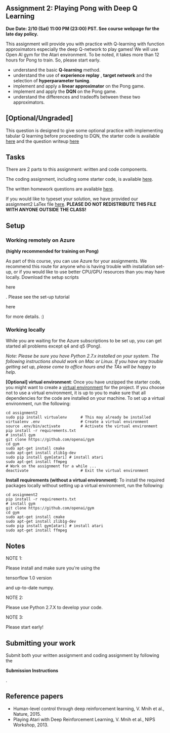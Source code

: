 ## Assignment 2: Playing Pong with Deep Q Learning

**Due Date: 2/10 (Sat) 11:00 PM (23:00) PST. See course webpage for the late day policy.**

This assignment will provide you with practice with Q-learning with function approximators especially the deep Q-network to play games! We will use Open AI gym for the Atari environment. To be noted, it takes more than 12 hours for Pong to train. So, please start early.

- understand the basic **Q-learning** method.
- understand the use of **experience replay** , **target network** and the selection of **hyperparameter tuning**.
- implement and apply a **linear approximator** on the Pong game.
- implement and apply the **DQN** on the Pong game.
- understand the differences and tradeoffs between these two approximators.

## [Optional/Ungraded]

This question is designed to give some optional practice with implementing tabular Q learning before proceeding to DQN, the starter code is available [here](http://web.stanford.edu/class/cs234/assignment2/practice.zip) and the question writeup [here](http://web.stanford.edu/class/cs234/assignment2/practice.pdf)

## Tasks

There are 2 parts to this assignment: written and code components.

The coding assignment, including some starter code, is available [here](http://web.stanford.edu/class/cs234/assignment2/assignment2.zip).

The written homework questions are available [here](http://web.stanford.edu/class/cs234/assignment2/assignment2.pdf).

If you would like to typeset your solution, we have provided our assignment2 LaTex file [here](http://web.stanford.edu/class/cs234/assignment2/hw2_latex.zip). **PLEASE DO NOT REDISTRIBUTE THIS FILE WITH ANYONE OUTSIDE THE CLASS!**

## Setup

### Working remotely on Azure

**(highly recommended for training on Pong)**

As part of this course, you can use Azure for your assignments. We recommend this route for anyone who is having trouble with installation set-up, or if you would like to use better CPU/GPU resources than you may have locally. Download the setup scripts 

here

. Please see the set-up tutorial 

here

 for more details. :)

### Working locally

While you are waiting for the Azure subscriptions to be set up, you can get started all problems except q4 and q5 (Pong).

*Note: Please be sure you have Python 2.7.x installed on your system. The following instructions should work on Mac or Linux. If you have any trouble getting set up, please come to office hours and the TAs will be happy to help.*

**[Optional] virtual environment**: Once you have unzipped the starter code, you might want to create a [virtual environment](https://docs.python-guide.org/en/latest/dev/virtualenvs/) for the project. If you choose not to use a virtual environment, it is up to you to make sure that all dependencies for the code are installed on your machine. To set up a virtual environment, run the following:

```
cd assignment2
sudo pip install virtualenv      # This may already be installed
virtualenv .env                  # Create a virtual environment
source .env/bin/activate         # Activate the virtual environment 
pip install -r requirements.txt
# install gym
git clone https://github.com/openai/gym
cd gym
sudo apt-get install cmake
sudo apt-get install zlib1g-dev
sudo pip install gym[atari] # install atari
sudo apt-get install ffmpeg
# Work on the assignment for a while ...
deactivate                       # Exit the virtual environment
```

**Install requirements (without a virtual environment)**: To install the required packages locally without setting up a virtual environment, run the following:

```
cd assignment2
pip install -r requirements.txt 
# install gym
git clone https://github.com/openai/gym
cd gym
sudo apt-get install cmake
sudo apt-get install zlib1g-dev
sudo pip install gym[atari] # install atari
sudo apt-get install ffmpeg
```

## Notes

NOTE 1:

 Please install and make sure you're using the 

tensorflow 1.0 version

 and up-to-date numpy.

NOTE 2:

 Please use Python 2.7.X to develop your code.

NOTE 3:

 Please start early!

## Submitting your work

Submit both your written assignment and coding assignment by following the 

**Submission Instructions**

.

## Reference papers

- Human-level control through deep reinforcement learning, V. Mnih et al., Nature, 2015.
- Playing Atari with Deep Reinforcement Learning, V. Mnih et al., NIPS Workshop, 2013.
